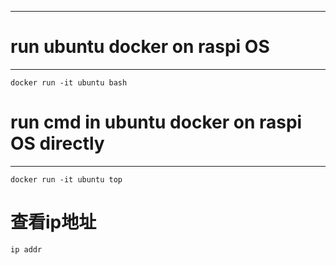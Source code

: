 ********
# run ubuntu docker on raspi OS
********
```
docker run -it ubuntu bash
```

# run cmd in ubuntu docker on raspi OS directly
********
```
docker run -it ubuntu top
```

# 查看ip地址

```
ip addr
```